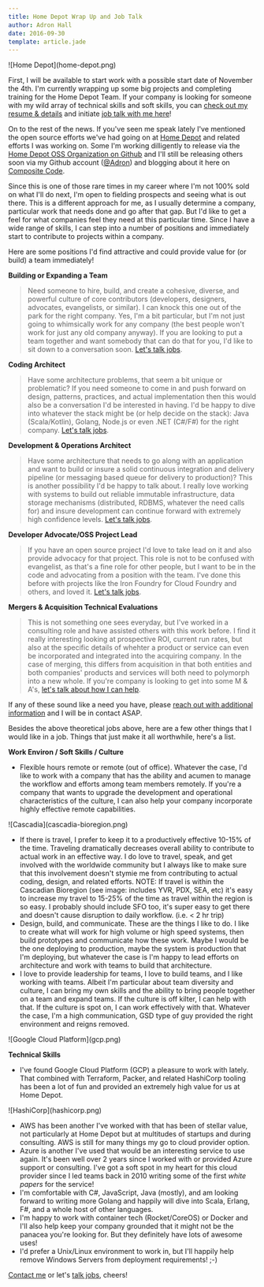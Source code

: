 ```yaml
---
title: Home Depot Wrap Up and Job Talk
author: Adron Hall
date: 2016-09-30
template: article.jade
---
```

<div class="image float-right">
    ![Home Depot](home-depot.png)
</div>

First, I will be available to start work with a possible start date of November the 4th. I'm currently wrapping up some big projects and completing training for the Home Depot Team. If your company is looking for someone with my wild array of technical skills and soft skills, you can [check out my resume & details](/docs/about) and initiate [job talk with me here](/docs/job-talk/)!

On to the rest of the news. If you've seen me speak lately I've mentioned the open source efforts we've had going on at [Home Depot](http://www.homedepot.com/) and related efforts I was working on. Some I'm working dilligently to release via the [Home Depot OSS Organization on Github](https://github.com/homedepot/) and I'll still be releasing others soon via my Github account ([@Adron](https://github.com/Adron)) and blogging about it here on [Composite Code](http://blog.adron.me).

<span class="more"></span>

Since this is one of those rare times in my career where I'm not 100% sold on what I'll do next, I'm open to fielding prospects and seeing what is out there. This is a different approach for me, as I usually determine a company, particular work that needs done and go after that gap. But I'd like to get a feel for what companies feel they need at this particular time. Since I have a wide range of skills, I can step into a number of positions and immediately start to contribute to projects within a company.

Here are some positions I'd find attractive and could provide value for (or build) a team immediately!

**Building or Expanding a Team**

> Need someone to hire, build, and create a cohesive, diverse, and powerful culture of core contributors (developers, designers, advocates, evangelists, or similar). I can knock this one out of the park for the right company. Yes, I'm a bit particular, but I'm not just going to whimsically work for any company (the best people won't work for just any old company anyway). If you are looking to put a team together and want somebody that can do that for you, I'd like to sit down to a conversation soon. [Let's talk jobs](/docs/job-talk/).

**Coding Architect**

> Have some architecture problems, that seem a bit unique or problematic? If you need someone to come in and push forward on design, patterns, practices, and actual implementation then this would also be a conversation I'd be interested in having. I'd be happy to dive into whatever the stack might be (or help decide on the stack): Java (Scala/Kotlin), Golang, Node.js or even .NET (C#/F#) for the right company. [Let's talk jobs](/docs/job-talk/).

**Development & Operations Architect**

> Have some architecture that needs to go along with an application and want to build or insure a solid continuous integration and delivery pipeline (or messaging based queue for delivery to production)? This is another possibility I'd be happy to talk about. I really love working with systems to build out reliable immutable infrastructure, data storage mechanisms (distributed, RDBMS, whatever the need calls for) and insure development can continue forward with extremely high confidence levels. [Let's talk jobs](/docs/job-talk/).

**Developer Advocate/OSS Project Lead**

> If you have an open source project I'd love to take lead on it and also provide advocacy for that project. This role is not to be confused with evangelist, as that's a fine role for other people, but I want to be in the code and advocating from a position with the team. I've done this before with projects like the Iron Foundry for Cloud Foundry and others, and loved it. [Let's talk jobs](/docs/job-talk/).

**Mergers & Acquisition Technical Evaluations**

> This is not something one sees everyday, but I've worked in a consulting role and have assisted others with this work before. I find it really interesting looking at prospective ROI, current run rates, but also at the specific details of whehter a product or service can even be incorporated and integrated into the acquiring company. In the case of merging, this differs from acquisition in that both entities and both companies' products and services will both need to polymorph into a new whole. If you're company is looking to get into some M & A's, [let's talk about how I can help](/docs/job-talk/).

If any of these sound like a need you have, please [reach out with additional information](/docs/job-talk/) and I will be in contact ASAP.

Besides the above theoretical jobs above, here are a few other things that I would like in a job. Things that just make it all worthwhile, here's a list.

**Work Environ / Soft Skills / Culture**

* Flexible hours remote or remote (out of office). Whatever the case, I'd like to work with a company that has the ability and acumen to manage the workflow and efforts among team members remotely. If you're a company that wants to upgrade the development and operational characteristics of the culture, I can also help your company incorporate highly effective remote capabilities.

<div class="image float-right">
    ![Cascadia](cascadia-bioregion.png)
</div>

* If there is travel, I prefer to keep it to a productively effective 10-15% of the time. Traveling dramatically decreases overall ability to contribute to actual work in an effective way. I do love to travel, speak, and get involved with the worldwide community but I always like to make sure that this involvement doesn't stymie me from contributing to actual coding, design, and related efforts.  NOTE: If travel is within the Cascadian Bioregion (see image: includes YVR, PDX, SEA, etc) it's easy to increase my travel to 15-25% of the time as travel within the region is so easy. I probably should include SFO too, it's super easy to get there and doesn't cause disruption to daily workflow. (i.e. < 2 hr trip)
* Design, build, and communicate. These are the things I like to do. I like to create what will work for high volume or high speed systems, then build prototypes and communicate how these work. Maybe I would be the one deploying to production, maybe the system is production that I'm deploying, but whatever the case is I'm happy to lead efforts on architecture and work with teams to build that architecture.
* I love to provide leadership for teams, I love to build teams, and I like working with teams. Albeit I'm particular about team diversity and culture, I can bring my own skills and the ability to bring people together on a team and expand teams. If the culture is off kilter, I can help with that. If the culture is spot on, I can work effectively with that. Whatever the case, I'm a high communication, GSD type of guy provided the right environment and reigns removed.

<div class="image float-right">
    ![Google Cloud Platform](gcp.png)
</div>

**Technical Skills**

* I've found Google Cloud Platform (GCP) a pleasure to work with lately. That combined with Terraform, Packer, and related HashiCorp tooling has been a lot of fun and provided an extremely high value for us at Home Depot.

<div class="image float-right">
    ![HashiCorp](hashicorp.png)
</div>

* AWS has been another I've worked with that has been of stellar value, not particularly at Home Depot but at multitudes of startups and during consulting. AWS is still for many things my go to cloud provider option.
* Azure is another I've used that would be an interesting service to use again. It's been well over 2 years since I worked with or provided Azure support or consulting. I've got a soft spot in my heart for this cloud provider since I led teams back in 2010 writing some of the first *white papers* for the service!
* I'm comfortable with C#, JavaScript, Java (mostly), and am looking forward to writing more Golang and happily will dive into Scala, Erlang, F#, and a whole host of other languages.
* I'm happy to work with container tech (Rocket/CoreOS) or Docker and I'll also help keep your company grounded that it might not be the panacea you're looking for. But they definitely have lots of awesome uses!
* I'd prefer a Unix/Linux environment to work in, but I'll happily help remove Windows Servers from deployment requirements!  ;-)

[Contact me](/docs/) or let's [talk jobs](/docs/), cheers!
